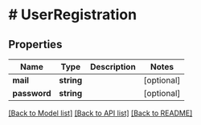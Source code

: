 # # UserRegistration

## Properties

Name | Type | Description | Notes
------------ | ------------- | ------------- | -------------
**mail** | **string** |  | [optional]
**password** | **string** |  | [optional]

[[Back to Model list]](../../README.md#models) [[Back to API list]](../../README.md#endpoints) [[Back to README]](../../README.md)
